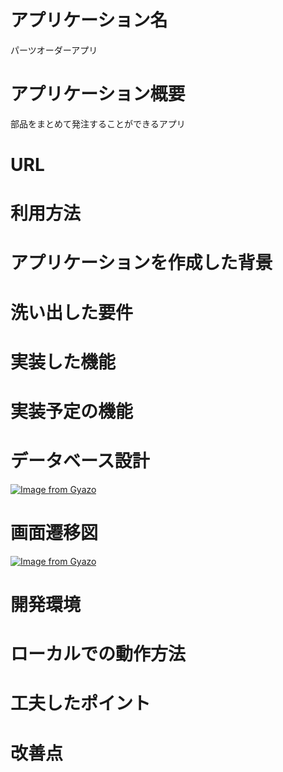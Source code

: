 
# アプリケーション名<br>
パーツオーダーアプリ

# アプリケーション概要
部品をまとめて発注することができるアプリ

# URL

# 利用方法

# アプリケーションを作成した背景

# 洗い出した要件

# 実装した機能

# 実装予定の機能

# データベース設計
[![Image from Gyazo](https://i.gyazo.com/0b19ec7e661a6fdb406e1a2d192b5e1a.png)](https://gyazo.com/0b19ec7e661a6fdb406e1a2d192b5e1a)

# 画面遷移図
[![Image from Gyazo](https://i.gyazo.com/cf0a78fd5b6b6b1d527effed9afb87ef.png)](https://gyazo.com/cf0a78fd5b6b6b1d527effed9afb87ef)

# 開発環境

# ローカルでの動作方法

# 工夫したポイント

# 改善点

